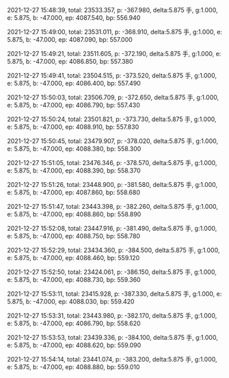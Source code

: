 2021-12-27 15:48:39, total: 23533.357, p: -367.980, delta:5.875 手, g:1.000, e: 5.875, b: -47.000, ep: 4087.540, bp: 556.940

2021-12-27 15:49:00, total: 23531.011, p: -368.910, delta:5.875 手, g:1.000, e: 5.875, b: -47.000, ep: 4087.090, bp: 557.000

2021-12-27 15:49:21, total: 23511.605, p: -372.190, delta:5.875 手, g:1.000, e: 5.875, b: -47.000, ep: 4086.850, bp: 557.380

2021-12-27 15:49:41, total: 23504.515, p: -373.520, delta:5.875 手, g:1.000, e: 5.875, b: -47.000, ep: 4086.400, bp: 557.490

2021-12-27 15:50:03, total: 23506.709, p: -372.650, delta:5.875 手, g:1.000, e: 5.875, b: -47.000, ep: 4086.790, bp: 557.430

2021-12-27 15:50:24, total: 23501.821, p: -373.730, delta:5.875 手, g:1.000, e: 5.875, b: -47.000, ep: 4088.910, bp: 557.830

2021-12-27 15:50:45, total: 23479.907, p: -378.020, delta:5.875 手, g:1.000, e: 5.875, b: -47.000, ep: 4088.380, bp: 558.300

2021-12-27 15:51:05, total: 23476.346, p: -378.570, delta:5.875 手, g:1.000, e: 5.875, b: -47.000, ep: 4088.390, bp: 558.370

2021-12-27 15:51:26, total: 23448.900, p: -381.580, delta:5.875 手, g:1.000, e: 5.875, b: -47.000, ep: 4087.860, bp: 558.680

2021-12-27 15:51:47, total: 23443.398, p: -382.260, delta:5.875 手, g:1.000, e: 5.875, b: -47.000, ep: 4088.860, bp: 558.890

2021-12-27 15:52:08, total: 23447.916, p: -381.490, delta:5.875 手, g:1.000, e: 5.875, b: -47.000, ep: 4088.750, bp: 558.780

2021-12-27 15:52:29, total: 23434.360, p: -384.500, delta:5.875 手, g:1.000, e: 5.875, b: -47.000, ep: 4088.460, bp: 559.120

2021-12-27 15:52:50, total: 23424.061, p: -386.150, delta:5.875 手, g:1.000, e: 5.875, b: -47.000, ep: 4088.730, bp: 559.360

2021-12-27 15:53:11, total: 23415.928, p: -387.330, delta:5.875 手, g:1.000, e: 5.875, b: -47.000, ep: 4088.030, bp: 559.420

2021-12-27 15:53:31, total: 23443.980, p: -382.170, delta:5.875 手, g:1.000, e: 5.875, b: -47.000, ep: 4086.790, bp: 558.620

2021-12-27 15:53:53, total: 23439.336, p: -384.100, delta:5.875 手, g:1.000, e: 5.875, b: -47.000, ep: 4088.620, bp: 559.090

2021-12-27 15:54:14, total: 23441.074, p: -383.200, delta:5.875 手, g:1.000, e: 5.875, b: -47.000, ep: 4088.880, bp: 559.010